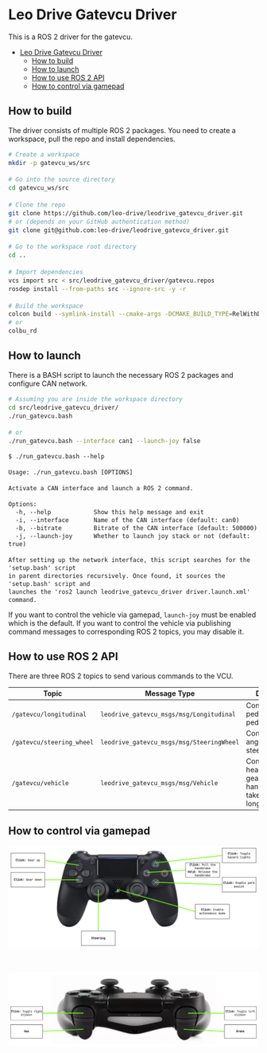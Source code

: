 # Leo Drive Gatevcu Driver

This is a ROS 2 driver for the gatevcu.

<!-- TOC -->
* [Leo Drive Gatevcu Driver](#leo-drive-gatevcu-driver)
  * [How to build](#how-to-build)
  * [How to launch](#how-to-launch)
  * [How to use ROS 2 API](#how-to-use-ros-2-api)
  * [How to control via gamepad](#how-to-control-via-gamepad)
<!-- TOC -->

## How to build

The driver consists of multiple ROS 2 packages. You need to create a workspace,
pull the repo and install dependencies.

```bash
# Create a workspace
mkdir -p gatevcu_ws/src

# Go into the source directory
cd gatevcu_ws/src

# Clone the repo
git clone https://github.com/leo-drive/leodrive_gatevcu_driver.git
# or (depends on your GitHub authentication method)
git clone git@github.com:leo-drive/leodrive_gatevcu_driver.git

# Go to the workspace root directory
cd ..

# Import dependencies
vcs import src < src/leodrive_gatevcu_driver/gatevcu.repos
rosdep install --from-paths src --ignore-src -y -r

# Build the workspace
colcon build --symlink-install --cmake-args -DCMAKE_BUILD_TYPE=RelWithDebInfo
# or
colbu_rd
```

## How to launch

There is a BASH script to launch the necessary ROS 2 packages and configure CAN network.

```bash
# Assuming you are inside the workspace directory
cd src/leodrive_gatevcu_driver/
./run_gatevcu.bash

# or
./run_gatevcu.bash --interface can1 --launch-joy false
```

```text
$ ./run_gatevcu.bash --help

Usage: ./run_gatevcu.bash [OPTIONS]

Activate a CAN interface and launch a ROS 2 command.

Options:
  -h, --help            Show this help message and exit
  -i, --interface       Name of the CAN interface (default: can0)
  -b, --bitrate         Bitrate of the CAN interface (default: 500000)
  -j, --launch-joy      Whether to launch joy stack or not (default: true)

After setting up the network interface, this script searches for the 'setup.bash' script
in parent directories recursively. Once found, it sources the 'setup.bash' script and
launches the 'ros2 launch leodrive_gatevcu_driver driver.launch.xml' command.
```

If you want to control the vehicle via gamepad, `launch-joy` must be enabled which is the default.
If you want to control the vehicle via publishing command messages to corresponding ROS 2 topics, you may disable it.

## How to use ROS 2 API

There are three ROS 2 topics to send various commands to the VCU.

| Topic                     | Message Type                              | Description                                                                              |
|---------------------------|-------------------------------------------|------------------------------------------------------------------------------------------|
| `/gatevcu/longitudinal`   | `leodrive_gatevcu_msgs/msg/Longitudinal`  | Controls gas pedal and brake pedal.                                                      |
| `/gatevcu/steering_wheel` | `leodrive_gatevcu_msgs/msg/SteeringWheel` | Controls steering angle and sets steering torque.                                        |
| `/gatevcu/vehicle`        | `leodrive_gatevcu_msgs/msg/Vehicle`       | Controls blinker, head_light, wiper, gear, mode, hand_brake, takeover_request, long_mode |

## How to control via gamepad

![img.png](img.png)

<br />

![img_1.png](img_1.png)